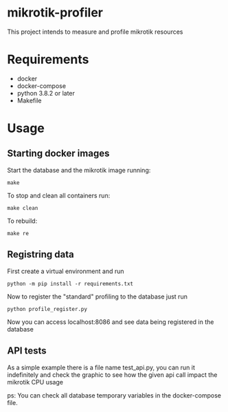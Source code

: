 # mikrotik-profiler

This project intends to measure and profile mikrotik resources

# Requirements

- docker
- docker-compose
- python 3.8.2 or later
- Makefile

# Usage

## Starting docker images

Start the database and the mikrotik image running:

```
make 
```

To stop and clean all containers run:

```
make clean 
```

To rebuild:

```
make re 
```

## Registring data

First create a virtual environment and run

```
python -m pip install -r requirements.txt 
```

Now to register the "standard" profiling to the database just run 

```
python profile_register.py 
```

Now you can access localhost:8086 and see data being registered in the database

## API tests

As a simple example there is a file name test_api.py, you can run it indefinitely and check the graphic to see how the given api call impact the mikrotik CPU usage


ps: You can check all database temporary variables in the docker-compose file. 